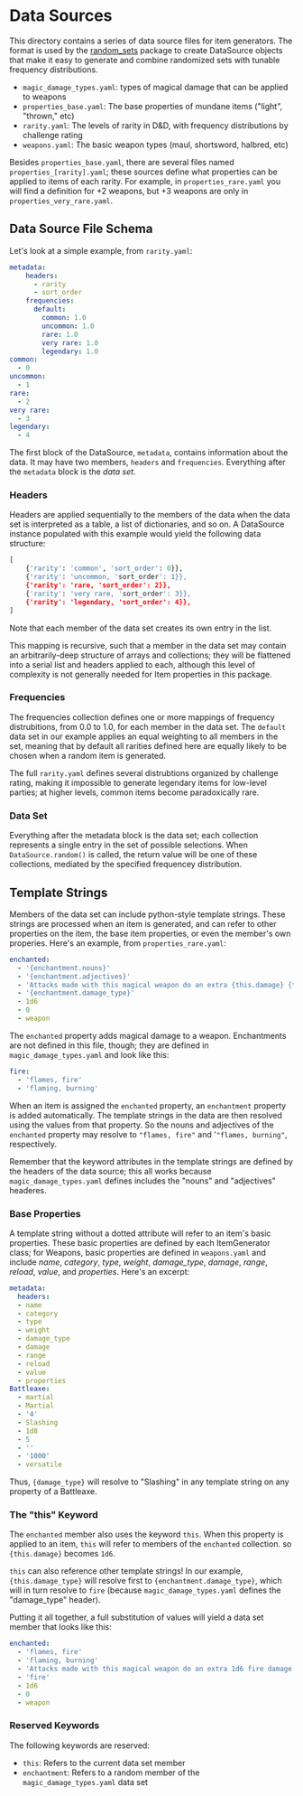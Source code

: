 # Data Sources

This directory contains a series of data source files for item generators. The
format is used by the
[random_sets](https://github.com/evilchili/random-sets/tree/main) package to
create DataSource objects that make it easy to generate and combine randomized
sets with tunable frequency distributions.

* `magic_damage_types.yaml`: types of magical damage that can be applied to weapons
* `properties_base.yaml`: The base properties of mundane items ("light", "thrown," etc)
* `rarity.yaml`: The levels of rarity in D&D, with frequency distributions by challenge rating
* `weapons.yaml`: The basic weapon types (maul, shortsword, halbred, etc)

Besides `properties_base.yaml`, there are several files named `properties_[rarity].yaml`; these
sources define what properties can be applied to items of each rarity. For example, in `properties_rare.yaml` you will find a definition for +2 weapons, but +3 weapons are only in `properties_very_rare.yaml`.

## Data Source File Schema

Let's look at a simple example, from `rarity.yaml`:

```yaml
metadata:
    headers:
      - rarity
      - sort_order
    frequencies:
      default:
        common: 1.0
        uncommon: 1.0
        rare: 1.0
        very rare: 1.0
        legendary: 1.0
common:
  - 0
uncommon:
  - 1
rare:
  - 2
very rare:
  - 3
legendary:
  - 4
```

The first block of the DataSource, `metadata`, contains information about the data. It may have two members, `headers` and `frequencies`. Everything after the `metadata` block is the *data set*. 

### Headers

Headers are applied sequentially to the members of the data when the data set is interpreted as a
table, a list of dictionaries, and so on. A DataSource instance populated with this example would yield the following data structure:

```python
[
    {'rarity': 'common', 'sort_order': 0}},
    {'rarity': 'uncommon, 'sort_order': 1}},
    {'rarity': 'rare, 'sort_order': 2}},
    {'rarity': 'very rare, 'sort_order': 3}},
    {'rarity': 'legendary, 'sort_order': 4}},
]
```

Note that each member of the data set creates its own entry in the list.

This mapping is recursive, such that a member in the data set may contain an arbitrarily-deep structure of arrays and collections; they will be flattened into a serial list and headers applied to each, although this level of complexity is not generally needed for Item properties in this package.

### Frequencies

The frequencies collection defines one or more mappings of frequency distrubitions, from 0.0 to 1.0, for each member in the data set. The `default` data set in our example applies an equal weighting to all members in the set, meaning that by default all rarities defined here are equally likely to be
chosen when a random item is generated.

The full `rarity.yaml` defines several distrubtions organized by challenge rating, making it
impossible to generate legendary items for low-level parties; at higher levels, common items become paradoxically rare.

### Data Set

Everything after the metadata block is the data set; each collection represents a single entry in the set of possible selections. When `DataSource.random()` is called, the return value will be one of these collections, mediated by the specified frequencey distribution.

## Template Strings

Members of the data set can include python-style template strings. These strings are processed when
an item is generated, and can refer to other properties on the item, the base item properties, or even
the member's own properies. Here's an example, from `properties_rare.yaml`:

```yaml
enchanted:
  - '{enchantment.nouns}'
  - '{enchantment.adjectives}'
  - 'Attacks made with this magical weapon do an extra {this.damage} {this.damage_type} damage.'
  - '{enchantment.damage_type}'
  - 1d6
  - 0
  - weapon
```

The `enchanted` property adds magical damage to a weapon. Enchantments are not defined in this file,
though; they are defined in `magic_damage_types.yaml` and look like this:

```yaml
fire:
  - 'flames, fire'
  - 'flaming, burning'
```

When an item is assigned the `enchanted` property, an `enchantment` property is added automatically. The template strings in the data are then resolved using the values from that property. So the nouns and adjectives of the `enchanted` property may resolve to `"flames, fire"` and '`"flames, burning"`, respectively.

Remember that the keyword attributes in the template strings are defined by the headers of the data source; this all works because `magic_damage_types.yaml` defines includes the "nouns" and "adjectives" headeres.

### Base Properties

A template string without a dotted attribute will refer to an item's basic properties. These basic properties are defined by each ItemGenerator class; for Weapons, basic properties are defined in `weapons.yaml` and include *name*, *category*, *type*, *weight*, *damage_type*, *damage*, *range*, *reload*, *value*, and *properties*. Here's an excerpt:

```yaml
metadata:
  headers:
  - name
  - category
  - type
  - weight
  - damage_type
  - damage
  - range
  - reload
  - value
  - properties
Battleaxe:
  - martial
  - Martial
  - '4'
  - Slashing
  - 1d8
  - 5
  - ''
  - '1000'
  - versatile
```

Thus, `{damage_type}` will resolve to "Slashing" in any template string on any property of a Battleaxe.

### The "this" Keyword

The `enchanted` member also uses the keyword `this`. When this property is applied to an item, `this` 
will refer to members of the `enchanted` collection. so `{this.damage}` becomes `1d6`.

`this` can also reference other template strings! In our example, `{this.damage_type}` will resolve first to `{enchantment.damage_type}`, which will in turn resolve to `fire` (because `magic_damage_types.yaml` defines the "damage_type" header).

Putting it all together, a full substitution of values will yield a data set member that looks like this:

```yaml
enchanted:
  - 'flames, fire'
  - 'flaming, burning'
  - 'Attacks made with this magical weapon do an extra 1d6 fire damage.'
  - 'fire'
  - 1d6
  - 0
  - weapon
```


### Reserved Keywords

The following keywords are reserved:

* `this`: Refers to the current data set member
* `enchantment`: Refers to a random member of the `magic_damage_types.yaml` data set
